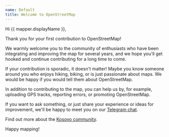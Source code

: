 ```yaml
---
name: Default
title: Welcome to OpenStreetMap
---
```


Hi {{ mapper.displayName }},

Thank you for your first contribution to OpenStreetMap!

We warmly welcome you to the community of enthusiasts who have been integrating and improving the map for several years, and we hope you'll get hooked and continue contributing for a long time to come.

If your contribution is sporadic, it doesn't matter! Maybe you know someone around you who enjoys hiking, biking, or is just passionate about maps. We would be happy if you would tell them about OpenStreetMap.

In addition to contributing to the map, you can help us by, for example, uploading GPS tracks, reporting errors, or promoting OpenStreetMap.

If you want to ask something, or just share your experience or ideas for improvement, we'll be happy to meet you on our [Telegram chat](http://t.me/osmkosovo). 

Find out more about the [Kosovo community](https://wiki.openstreetmap.org/wiki/WikiProject_Kosovo). 

Happy mapping!

